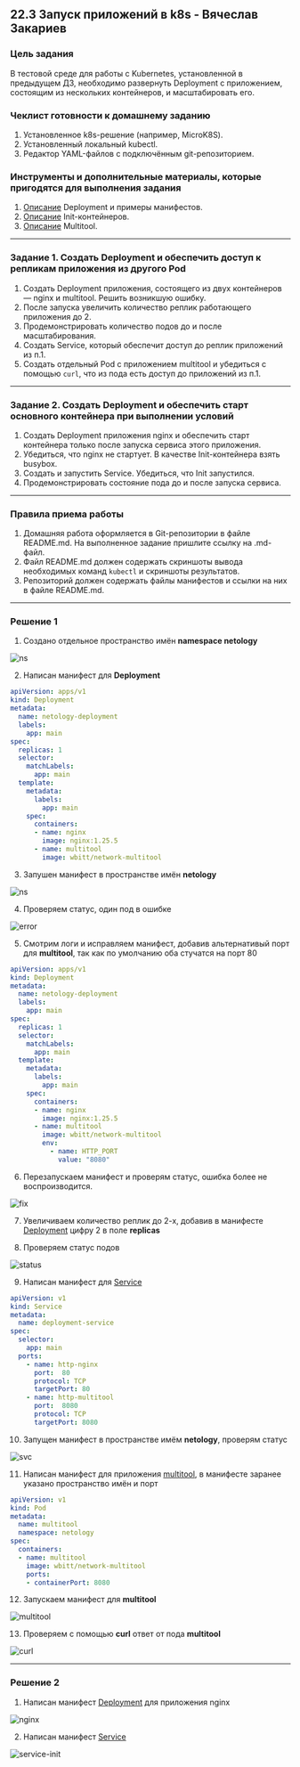 ## 22.3 Запуск приложений в k8s - Вячеслав Закариев

### Цель задания

В тестовой среде для работы с Kubernetes, установленной в предыдущем ДЗ, необходимо развернуть Deployment с приложением, состоящим из нескольких контейнеров, и масштабировать его.

### Чеклист готовности к домашнему заданию

1. Установленное k8s-решение (например, MicroK8S).
2. Установленный локальный kubectl.
3. Редактор YAML-файлов с подключённым git-репозиторием.

### Инструменты и дополнительные материалы, которые пригодятся для выполнения задания

1. [Описание](https://kubernetes.io/docs/concepts/workloads/controllers/deployment/) Deployment и примеры манифестов.
2. [Описание](https://kubernetes.io/docs/concepts/workloads/pods/init-containers/) Init-контейнеров.
3. [Описание](https://github.com/wbitt/Network-MultiTool) Multitool.

---

### Задание 1. Создать Deployment и обеспечить доступ к репликам приложения из другого Pod

1. Создать Deployment приложения, состоящего из двух контейнеров — nginx и multitool. Решить возникшую ошибку.
2. После запуска увеличить количество реплик работающего приложения до 2.
3. Продемонстрировать количество подов до и после масштабирования.
4. Создать Service, который обеспечит доступ до реплик приложений из п.1.
5. Создать отдельный Pod с приложением multitool и убедиться с помощью `curl`, что из пода есть доступ до приложений из п.1.

---

### Задание 2. Создать Deployment и обеспечить старт основного контейнера при выполнении условий

1. Создать Deployment приложения nginx и обеспечить старт контейнера только после запуска сервиса этого приложения.
2. Убедиться, что nginx не стартует. В качестве Init-контейнера взять busybox.
3. Создать и запустить Service. Убедиться, что Init запустился.
4. Продемонстрировать состояние пода до и после запуска сервиса.

---

### Правила приема работы

1. Домашняя работа оформляется в Git-репозитории в файле README.md. На выполненное задание пришлите ссылку на .md-файл.
2. Файл README.md должен содержать скриншоты вывода необходимых команд `kubectl` и скриншоты результатов.
3. Репозиторий должен содержать файлы манифестов и ссылки на них в файле README.md.

---

### Решение 1

1. Создано отдельное пространство имён **namespace netology**

![ns](https://github.com/SlavaZakariev/netology-kuber/blob/70aef244e5d2a708d340a8a65e4d2c0a471e0dbb/1.3/resources/kub_2-3_1.1.jpg)

2. Написан манифест для **Deployment**

```yaml
apiVersion: apps/v1
kind: Deployment
metadata:
  name: netology-deployment
  labels:
    app: main
spec:
  replicas: 1
  selector:
    matchLabels:
      app: main
  template:
    metadata:
      labels:
        app: main
    spec:
      containers:
      - name: nginx
        image: nginx:1.25.5
      - name: multitool
        image: wbitt/network-multitool
```

3. Запушен манифест в пространстве имён **netology**

![ns](https://github.com/SlavaZakariev/netology-kuber/blob/70aef244e5d2a708d340a8a65e4d2c0a471e0dbb/1.3/resources/kub_2-3_1.2.jpg)

4. Проверяем статус, один под в ошибке

![error](https://github.com/SlavaZakariev/netology-kuber/blob/70aef244e5d2a708d340a8a65e4d2c0a471e0dbb/1.3/resources/kub_2-3_1.3.jpg)

5. Смотрим логи и исправляем манифест, добавив альтернативый порт для **multitool**, так как по умолчанию оба стучатся на порт 80

```yaml
apiVersion: apps/v1
kind: Deployment
metadata:
  name: netology-deployment
  labels:
    app: main
spec:
  replicas: 1
  selector:
    matchLabels:
      app: main
  template:
    metadata:
      labels:
        app: main
    spec:
      containers:
      - name: nginx
        image: nginx:1.25.5
      - name: multitool
        image: wbitt/network-multitool
        env:
          - name: HTTP_PORT
            value: "8080"
```

6. Перезапускаем манифест и проверям статус, ошибка более не воспроизводится.

![fix](https://github.com/SlavaZakariev/netology-kuber/blob/70aef244e5d2a708d340a8a65e4d2c0a471e0dbb/1.3/resources/kub_2-3_1.5.jpg)

7. Увеличиваем количество реплик до 2-х, добавив в манифесте [Deployment](https://github.com/SlavaZakariev/netology-kuber/blob/main/1.3/yaml/deployment.netology.yml) цифру 2 в поле **replicas**

8. Проверяем статус подов

![status](https://github.com/SlavaZakariev/netology-kuber/blob/70aef244e5d2a708d340a8a65e4d2c0a471e0dbb/1.3/resources/kub_2-3_1.6.jpg)

9. Написан манифест для [Service](https://github.com/SlavaZakariev/netology-kuber/blob/main/1.3/yaml/service.netology.yml)

```yaml
apiVersion: v1
kind: Service
metadata:
  name: deployment-service
spec:
  selector:
    app: main
  ports:
    - name: http-nginx
      port:  80
      protocol: TCP
      targetPort: 80
    - name: http-multitool
      port:  8080
      protocol: TCP
      targetPort: 8080
```

10. Запущен манифест в пространстве имём **netology**, проверям статус

![svc](https://github.com/SlavaZakariev/netology-kuber/blob/666b52e4456ec2ac63097cf57358fdf56f6dd891/1.3/resources/kub_2-3_1.7.jpg)

11. Написан манифест для приложения [multitool](https://github.com/SlavaZakariev/netology-kuber/blob/main/1.3/yaml/pod.multitool.yml), в манифесте заранее указано пространство имён и порт

```yaml
apiVersion: v1
kind: Pod
metadata:
  name: multitool
  namespace: netology
spec:
  containers:
  - name: multitool
    image: wbitt/network-multitool
    ports:
    - containerPort: 8080
```

12. Запускаем манифест для **multitool**

![multitool](https://github.com/SlavaZakariev/netology-kuber/blob/666b52e4456ec2ac63097cf57358fdf56f6dd891/1.3/resources/kub_2-3_1.8.jpg)

13. Проверяем с помощью **curl** ответ от пода **multitool**

![curl](https://github.com/SlavaZakariev/netology-kuber/blob/666b52e4456ec2ac63097cf57358fdf56f6dd891/1.3/resources/kub_2-3_1.9.jpg)

---

### Решение 2

1. Написан манифест [Deployment](https://github.com/SlavaZakariev/netology-kuber/blob/main/1.3/yaml/deployment.init.yml) для приложения nginx

![nginx](https://github.com/SlavaZakariev/netology-kuber/blob/c32164b11eb3137d3973135a2ea44680807ba399/1.3/resources/kub_2-3_2.1.jpg)

2. Написан манифест [Service](https://github.com/SlavaZakariev/netology-kuber/blob/main/1.3/yaml/service.init.yml)

![service-init](https://github.com/SlavaZakariev/netology-kuber/blob/c32164b11eb3137d3973135a2ea44680807ba399/1.3/resources/kub_2-3_2.1.jpg)

